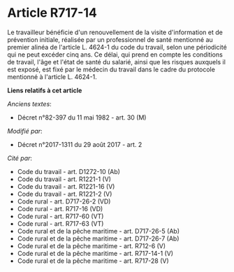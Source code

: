 # Article R717-14

Le travailleur bénéficie d'un renouvellement de la visite d'information et de prévention initiale, réalisée par un
professionnel de santé mentionné au premier alinéa de l'article L. 4624-1 du code du travail, selon une périodicité qui ne
peut excéder cinq ans. Ce délai, qui prend en compte les conditions de travail, l'âge et l'état de santé du salarié, ainsi
que les risques auxquels il est exposé, est fixé par le médecin du travail dans le cadre du protocole mentionné à l'article
L. 4624-1.

**Liens relatifs à cet article**

_Anciens textes_:

  - Décret n°82-397 du 11 mai 1982 - art. 30 (M)

_Modifié par_:

  - Décret n°2017-1311 du 29 août 2017 - art. 2

_Cité par_:

  - Code du travail - art. D1272-10 (Ab)
  - Code du travail - art. R1221-1 (V)
  - Code du travail - art. R1221-16 (V)
  - Code du travail - art. R1221-2 (V)
  - Code rural - art. D717-26-2 (VD)
  - Code rural - art. R717-16 (VD)
  - Code rural - art. R717-60 (VT)
  - Code rural - art. R717-63 (VT)
  - Code rural et de la pêche maritime - art. D717-26-5 (Ab)
  - Code rural et de la pêche maritime - art. D717-26-7 (Ab)
  - Code rural et de la pêche maritime - art. R712-6 (V)
  - Code rural et de la pêche maritime - art. R717-14-1 (V)
  - Code rural et de la pêche maritime - art. R717-28 (V)
